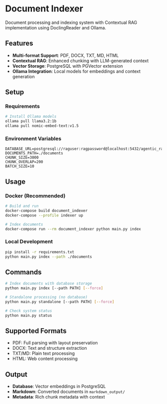 # Document Indexer

Document processing and indexing system with Contextual RAG implementation using DoclingReader and Ollama.

## Features

- **Multi-format Support**: PDF, DOCX, TXT, MD, HTML
- **Contextual RAG**: Enhanced chunking with LLM-generated context
- **Vector Storage**: PostgreSQL with PGVector extension
- **Ollama Integration**: Local models for embeddings and context generation

## Setup

### Requirements
```bash
# Install Ollama models
ollama pull llama3.2:1b
ollama pull nomic-embed-text:v1.5
```

### Environment Variables
```env
DATABASE_URL=postgresql://raguser:ragpassword@localhost:5432/agentic_rag
DOCUMENTS_PATH=./documents
CHUNK_SIZE=3000
CHUNK_OVERLAP=200
BATCH_SIZE=10
```

## Usage

### Docker (Recommended)
```bash
# Build and run
docker-compose build document_indexer
docker-compose --profile indexer up

# Index documents
docker-compose run --rm document_indexer python main.py index
```

### Local Development
```bash
pip install -r requirements.txt
python main.py index --path ./documents
```

## Commands

```bash
# Index documents with database storage
python main.py index [--path PATH] [--force]

# Standalone processing (no database)
python main.py standalone [--path PATH] [--force]

# Check system status
python main.py status
```

## Supported Formats

- PDF: Full parsing with layout preservation
- DOCX: Text and structure extraction
- TXT/MD: Plain text processing
- HTML: Web content processing

## Output

- **Database**: Vector embeddings in PostgreSQL
- **Markdown**: Converted documents in `markdown_output/`
- **Metadata**: Rich chunk metadata with context